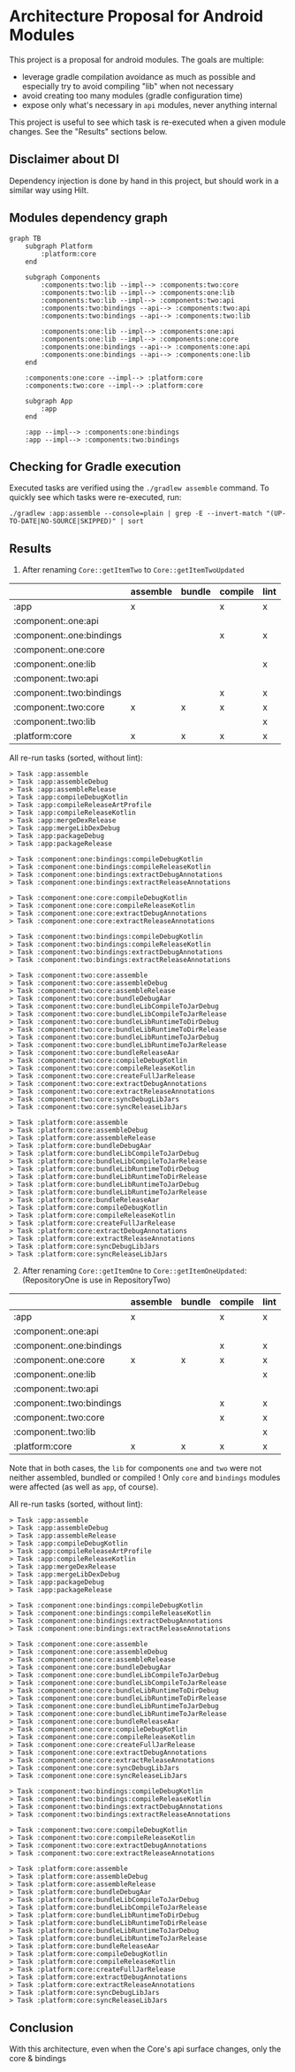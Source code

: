 # Architecture Proposal for Android Modules

This project is a proposal for android modules. The goals are multiple:

- leverage gradle compilation avoidance as much as possible and especially try to avoid compiling "lib" when not necessary
- avoid creating too many modules (gradle configuration time)
- expose only what's necessary in `api` modules, never anything internal

This project is useful to see which task is re-executed when a given module changes. See the "Results" sections below.

## Disclaimer about DI

Dependency injection is done by hand in this project, but should work in a similar way using Hilt.

## Modules dependency graph

```mermaid
graph TB
    subgraph Platform
        :platform:core
    end
    
    subgraph Components
        :components:two:lib --impl--> :components:two:core
        :components:two:lib --impl--> :components:one:lib
        :components:two:lib --impl--> :components:two:api
        :components:two:bindings --api--> :components:two:api
        :components:two:bindings --api--> :components:two:lib

        :components:one:lib --impl--> :components:one:api
        :components:one:lib --impl--> :components:one:core
        :components:one:bindings --api--> :components:one:api
        :components:one:bindings --api--> :components:one:lib
    end

    :components:one:core --impl--> :platform:core
    :components:two:core --impl--> :platform:core

    subgraph App
        :app
    end

    :app --impl--> :components:one:bindings
    :app --impl--> :components:two:bindings
```

## Checking for Gradle execution

Executed tasks are verified using the `./gradlew assemble` command. To quickly see which tasks were re-executed, run:

```
./gradlew :app:assemble --console=plain | grep -E --invert-match "(UP-TO-DATE|NO-SOURCE|SKIPPED)" | sort
```

## Results

1) After renaming `Core::getItemTwo` to `Core::getItemTwoUpdated`

|                           | assemble  | bundle         | compile    | lint   |
|---------------------------|-----------|----------------|------------|--------|
| :app                      | x         |                | x          | x      |
| :component:.one:api       |           |                |            |        |
| :component:.one:bindings  |           |                | x          | x      |
| :component:.one:core      |           |                |            |        |
| :component:.one:lib       |           |                |            | x      |
| :component:.two:api       |           |                |            |        |
| :component:.two:bindings  |           |                | x          | x      |
| :component:.two:core      | x         | x              | x          | x      |
| :component:.two:lib       |           |                |            | x      |
| :platform:core            | x         | x              | x          | x      |

All re-run tasks (sorted, without lint):

```
> Task :app:assemble
> Task :app:assembleDebug
> Task :app:assembleRelease
> Task :app:compileDebugKotlin
> Task :app:compileReleaseArtProfile
> Task :app:compileReleaseKotlin
> Task :app:mergeDexRelease
> Task :app:mergeLibDexDebug
> Task :app:packageDebug
> Task :app:packageRelease

> Task :component:one:bindings:compileDebugKotlin
> Task :component:one:bindings:compileReleaseKotlin
> Task :component:one:bindings:extractDebugAnnotations
> Task :component:one:bindings:extractReleaseAnnotations

> Task :component:one:core:compileDebugKotlin
> Task :component:one:core:compileReleaseKotlin
> Task :component:one:core:extractDebugAnnotations
> Task :component:one:core:extractReleaseAnnotations

> Task :component:two:bindings:compileDebugKotlin
> Task :component:two:bindings:compileReleaseKotlin
> Task :component:two:bindings:extractDebugAnnotations
> Task :component:two:bindings:extractReleaseAnnotations

> Task :component:two:core:assemble
> Task :component:two:core:assembleDebug
> Task :component:two:core:assembleRelease
> Task :component:two:core:bundleDebugAar
> Task :component:two:core:bundleLibCompileToJarDebug
> Task :component:two:core:bundleLibCompileToJarRelease
> Task :component:two:core:bundleLibRuntimeToDirDebug
> Task :component:two:core:bundleLibRuntimeToDirRelease
> Task :component:two:core:bundleLibRuntimeToJarDebug
> Task :component:two:core:bundleLibRuntimeToJarRelease
> Task :component:two:core:bundleReleaseAar
> Task :component:two:core:compileDebugKotlin
> Task :component:two:core:compileReleaseKotlin
> Task :component:two:core:createFullJarRelease
> Task :component:two:core:extractDebugAnnotations
> Task :component:two:core:extractReleaseAnnotations
> Task :component:two:core:syncDebugLibJars
> Task :component:two:core:syncReleaseLibJars

> Task :platform:core:assemble
> Task :platform:core:assembleDebug
> Task :platform:core:assembleRelease
> Task :platform:core:bundleDebugAar
> Task :platform:core:bundleLibCompileToJarDebug
> Task :platform:core:bundleLibCompileToJarRelease
> Task :platform:core:bundleLibRuntimeToDirDebug
> Task :platform:core:bundleLibRuntimeToDirRelease
> Task :platform:core:bundleLibRuntimeToJarDebug
> Task :platform:core:bundleLibRuntimeToJarRelease
> Task :platform:core:bundleReleaseAar
> Task :platform:core:compileDebugKotlin
> Task :platform:core:compileReleaseKotlin
> Task :platform:core:createFullJarRelease
> Task :platform:core:extractDebugAnnotations
> Task :platform:core:extractReleaseAnnotations
> Task :platform:core:syncDebugLibJars
> Task :platform:core:syncReleaseLibJars
```

2) After renaming `Core::getItemOne` to `Core::getItemOneUpdated`: (RepositoryOne is use in RepositoryTwo)

|                           | assemble  | bundle         | compile    | lint   |
|---------------------------|-----------|----------------|------------|--------|
| :app                      | x         |                | x          | x      |
| :component:.one:api       |           |                |            |        |
| :component:.one:bindings  |           |                | x          | x      |
| :component:.one:core      | x         | x              | x          | x      |
| :component:.one:lib       |           |                |            | x      |
| :component:.two:api       |           |                |            |        |
| :component:.two:bindings  |           |                | x          | x      |
| :component:.two:core      |           |                | x          | x      |
| :component:.two:lib       |           |                |            | x      |
| :platform:core            | x         | x              | x          | x      |

Note that in both cases, the `lib` for components `one` and `two` were not neither assembled, bundled or compiled !
Only `core` and `bindings` modules were affected (as well as `app`, of course).

All re-run tasks (sorted, without lint):

```
> Task :app:assemble
> Task :app:assembleDebug
> Task :app:assembleRelease
> Task :app:compileDebugKotlin
> Task :app:compileReleaseArtProfile
> Task :app:compileReleaseKotlin
> Task :app:mergeDexRelease
> Task :app:mergeLibDexDebug
> Task :app:packageDebug
> Task :app:packageRelease

> Task :component:one:bindings:compileDebugKotlin
> Task :component:one:bindings:compileReleaseKotlin
> Task :component:one:bindings:extractDebugAnnotations
> Task :component:one:bindings:extractReleaseAnnotations

> Task :component:one:core:assemble
> Task :component:one:core:assembleDebug
> Task :component:one:core:assembleRelease
> Task :component:one:core:bundleDebugAar
> Task :component:one:core:bundleLibCompileToJarDebug
> Task :component:one:core:bundleLibCompileToJarRelease
> Task :component:one:core:bundleLibRuntimeToDirDebug
> Task :component:one:core:bundleLibRuntimeToDirRelease
> Task :component:one:core:bundleLibRuntimeToJarDebug
> Task :component:one:core:bundleLibRuntimeToJarRelease
> Task :component:one:core:bundleReleaseAar
> Task :component:one:core:compileDebugKotlin
> Task :component:one:core:compileReleaseKotlin
> Task :component:one:core:createFullJarRelease
> Task :component:one:core:extractDebugAnnotations
> Task :component:one:core:extractReleaseAnnotations
> Task :component:one:core:syncDebugLibJars
> Task :component:one:core:syncReleaseLibJars

> Task :component:two:bindings:compileDebugKotlin
> Task :component:two:bindings:compileReleaseKotlin
> Task :component:two:bindings:extractDebugAnnotations
> Task :component:two:bindings:extractReleaseAnnotations

> Task :component:two:core:compileDebugKotlin
> Task :component:two:core:compileReleaseKotlin
> Task :component:two:core:extractDebugAnnotations
> Task :component:two:core:extractReleaseAnnotations

> Task :platform:core:assemble
> Task :platform:core:assembleDebug
> Task :platform:core:assembleRelease
> Task :platform:core:bundleDebugAar
> Task :platform:core:bundleLibCompileToJarDebug
> Task :platform:core:bundleLibCompileToJarRelease
> Task :platform:core:bundleLibRuntimeToDirDebug
> Task :platform:core:bundleLibRuntimeToDirRelease
> Task :platform:core:bundleLibRuntimeToJarDebug
> Task :platform:core:bundleLibRuntimeToJarRelease
> Task :platform:core:bundleReleaseAar
> Task :platform:core:compileDebugKotlin
> Task :platform:core:compileReleaseKotlin
> Task :platform:core:createFullJarRelease
> Task :platform:core:extractDebugAnnotations
> Task :platform:core:extractReleaseAnnotations
> Task :platform:core:syncDebugLibJars
> Task :platform:core:syncReleaseLibJars
```

## Conclusion

With this architecture, even when the Core's api surface changes, only the core & bindings  
